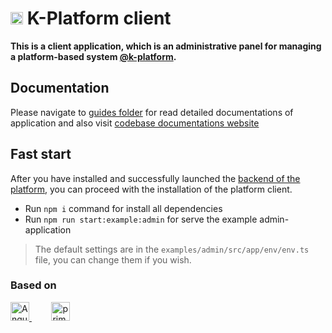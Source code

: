 <h1>
    <img src="https://raw.githubusercontent.com/alexander-kiriliuk/k-platform-client/master/guide/res/kp-logo.png" alt="logo" height="20"/> K-Platform client
</h1>

__This is a client application, which is an administrative panel for managing a platform-based system [@k-platform](https://github.com/alexander-kiriliuk/k-platform-core).__

## Documentation

Please navigate to [guides folder](guide) for read detailed documentations of application and also visit [codebase documentations website](https://alexander-kiriliuk.github.io/k-platform-client)

## Fast start

After you have installed and successfully launched the [backend of the platform](https://github.com/alexander-kiriliuk/k-platform-core), you can proceed with the installation of the platform client. 

- Run `npm i` command for install all dependencies
- Run `npm run start:example:admin` for serve the example admin-application 

> The default settings are in the `examples/admin/src/app/env/env.ts` file, you can change them if you wish.

### Based on

<a target="_blank" href="https://angular.dev" rel="nofollow">
    <img height="30" title="Angular" src="https://raw.githubusercontent.com/alexander-kiriliuk/k-platform-client/master/guide/res/angular-logo.svg"/>
</a>
&nbsp; &nbsp; &nbsp; &nbsp;
<a target="_blank" href="https://primeng.org" rel="nofollow">
    <img height="30" title="primeng" src="https://raw.githubusercontent.com/alexander-kiriliuk/k-platform-client/master/guide/res/primeng-logo.svg"/> 
</a>
